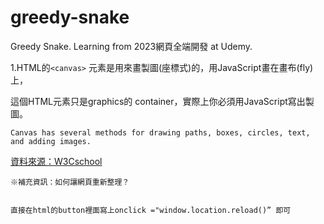 # greedy-snake
Greedy Snake. 
Learning from 2023網頁全端開發 at Udemy.

1.HTML的```<canvas>``` 元素是用來畫製圖(座標式)的，用JavaScript畫在畫布(fly)上， 
  
  <canvas>這個HTML元素只是graphics的 container，實際上你必須用JavaScript寫出製圖。
    
    Canvas has several methods for drawing paths, boxes, circles, text, and adding images.
    
    
  <a href="https://www.w3schools.com/html/html5_canvas.asp">資料來源：W3Cschool</a>

    
    ※補充資訊：如何讓網頁重新整理？

    
    直接在html的button裡面寫上onclick ="window.location.reload()” 即可
